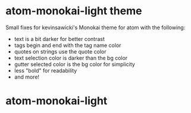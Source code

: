 # atom-monokai-light theme

Small fixes for kevinsawicki's Monokai theme for atom with the following:

* text is a bit darker for better contrast
* tags begin and end with the tag name color
* quotes on strings use the quote color
* text selection color is darker than the bg color
* gutter selected color is the bg color for simplicity
* less "bold" for readability
* and more!
# atom-monokai-light
